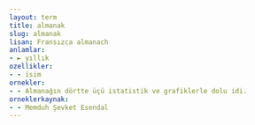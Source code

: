 ```yaml
---
layout: term
title: almanak
slug: almanak
lisan: Fransızca almanach
anlamlar:
- ► yıllık
ozellikler:
- - isim
ornekler:
- - Almanağın dörtte üçü istatistik ve grafiklerle dolu idi.
orneklerkaynak:
- - Memduh Şevket Esendal
---
```

